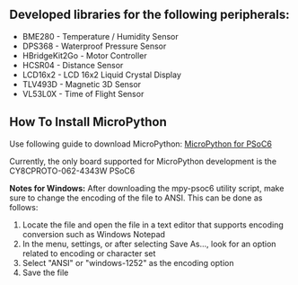 ## Developed libraries for the following peripherals:

* BME280 - Temperature / Humidity Sensor
* DPS368 - Waterproof Pressure Sensor
* HBridgeKit2Go - Motor Controller
* HCSR04 - Distance Sensor
* LCD16x2 - LCD 16x2 Liquid Crystal Display
* TLV493D - Magnetic 3D Sensor
* VL53L0X - Time of Flight Sensor

## How To Install MicroPython

Use following guide to download MicroPython: [MicroPython for PSoC6](https://ifx-micropython.readthedocs.io/en/latest/psoc6/quickref.html)

Currently, the only board supported for MicroPython development is the CY8CPROTO-062-4343W PSoC6

**Notes for Windows:** After downloading the mpy-psoc6 utility script, make sure to change the encoding of the file to ANSI. This can be done as follows:
1. Locate the file and open the file in a text editor that supports encoding conversion such as Windows Notepad
2. In the menu, settings, or after selecting Save As..., look for an option related to encoding or character set
3. Select "ANSI" or "windows-1252" as the encoding option
4. Save the file
